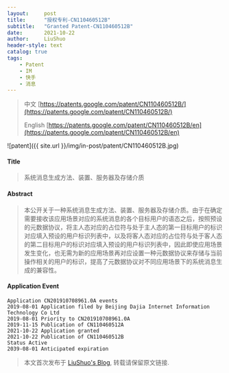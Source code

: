 ```yaml
---
layout:     post
title:      "授权专利-CN110460512B"
subtitle:   "Granted Patent-CN110460512B"
date:       2021-10-22
author:     LiuShuo
header-style: text
catalog: true
tags:
    - Patent
    - IM
    - 快手
    - 消息
---
```

> 中文 [https://patents.google.com/patent/CN110460512B/](https://patents.google.com/patent/CN110460512B/)
>
> English [https://patents.google.com/patent/CN110460512B/en](https://patents.google.com/patent/CN110460512B/en)

![patent]({{ site.url }}/img/in-post/patent/CN110460512B.jpg)
#### Title
> 系统消息生成方法、装置、服务器及存储介质

















#### Abstract
> 本公开关于一种系统消息生成方法、装置、服务器及存储介质。由于在确定需要接收该应用场景对应的系统消息的各个目标用户的语态之后，按照预设的元数据协议，将主人态对应的占位符与处于主人态的第一目标用户的标识对应填入预设的用户标识列表中，以及将客人态对应的占位符与处于客人态的第二目标用户的标识对应填入预设的用户标识列表中，因此即使应用场景发生变化，也无需为新的应用场景再对应设置一种元数据协议来存储与当前操作相关的用户的标识，提高了元数据协议对不同应用场景下的系统消息生成的兼容性。

















#### Application Event
```
Application CN201910708961.0A events 
2019-08-01 Application filed by Beijing Dajia Internet Information Technology Co Ltd
2019-08-01 Priority to CN201910708961.0A
2019-11-15 Publication of CN110460512A
2021-10-22 Application granted
2021-10-22 Publication of CN110460512B
Status Active
2039-08-01 Anticipated expiration
```
> 本文首次发布于 [LiuShuo's Blog](https://liushuo.me), 
转载请保留原文链接.
